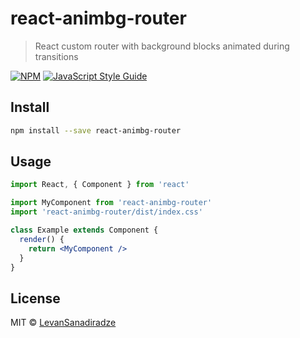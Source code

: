 # react-animbg-router

> React custom router with background blocks animated during transitions

[![NPM](https://img.shields.io/npm/v/react-animbg-router.svg)](https://www.npmjs.com/package/react-animbg-router) [![JavaScript Style Guide](https://img.shields.io/badge/code_style-standard-brightgreen.svg)](https://standardjs.com)

## Install

```bash
npm install --save react-animbg-router
```

## Usage

```jsx
import React, { Component } from 'react'

import MyComponent from 'react-animbg-router'
import 'react-animbg-router/dist/index.css'

class Example extends Component {
  render() {
    return <MyComponent />
  }
}
```

## License

MIT © [LevanSanadiradze](https://github.com/LevanSanadiradze)
